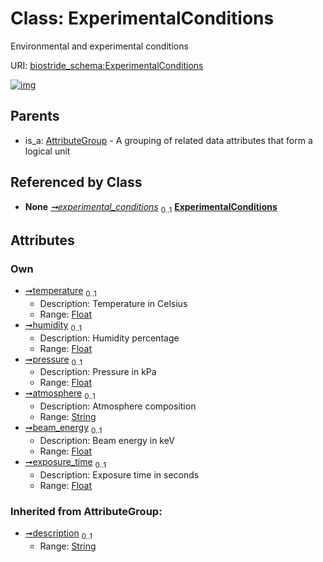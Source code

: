 
# Class: ExperimentalConditions

Environmental and experimental conditions

URI: [biostride_schema:ExperimentalConditions](https://w3id.org/biostride/schema/ExperimentalConditions)


[![img](https://yuml.me/diagram/nofunky;dir:TB/class/[ExperimentRun]++-%20experimental_conditions%200..1>[ExperimentalConditions&#124;temperature:float%20%3F;humidity:float%20%3F;pressure:float%20%3F;atmosphere:string%20%3F;beam_energy:float%20%3F;exposure_time:float%20%3F;description(i):string%20%3F],[AttributeGroup]^-[ExperimentalConditions],[ExperimentRun],[AttributeGroup])](https://yuml.me/diagram/nofunky;dir:TB/class/[ExperimentRun]++-%20experimental_conditions%200..1>[ExperimentalConditions&#124;temperature:float%20%3F;humidity:float%20%3F;pressure:float%20%3F;atmosphere:string%20%3F;beam_energy:float%20%3F;exposure_time:float%20%3F;description(i):string%20%3F],[AttributeGroup]^-[ExperimentalConditions],[ExperimentRun],[AttributeGroup])

## Parents

 *  is_a: [AttributeGroup](AttributeGroup.md) - A grouping of related data attributes that form a logical unit

## Referenced by Class

 *  **None** *[➞experimental_conditions](experimentRun__experimental_conditions.md)*  <sub>0..1</sub>  **[ExperimentalConditions](ExperimentalConditions.md)**

## Attributes


### Own

 * [➞temperature](experimentalConditions__temperature.md)  <sub>0..1</sub>
     * Description: Temperature in Celsius
     * Range: [Float](types/Float.md)
 * [➞humidity](experimentalConditions__humidity.md)  <sub>0..1</sub>
     * Description: Humidity percentage
     * Range: [Float](types/Float.md)
 * [➞pressure](experimentalConditions__pressure.md)  <sub>0..1</sub>
     * Description: Pressure in kPa
     * Range: [Float](types/Float.md)
 * [➞atmosphere](experimentalConditions__atmosphere.md)  <sub>0..1</sub>
     * Description: Atmosphere composition
     * Range: [String](types/String.md)
 * [➞beam_energy](experimentalConditions__beam_energy.md)  <sub>0..1</sub>
     * Description: Beam energy in keV
     * Range: [Float](types/Float.md)
 * [➞exposure_time](experimentalConditions__exposure_time.md)  <sub>0..1</sub>
     * Description: Exposure time in seconds
     * Range: [Float](types/Float.md)

### Inherited from AttributeGroup:

 * [➞description](attributeGroup__description.md)  <sub>0..1</sub>
     * Range: [String](types/String.md)
